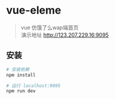 # vue-eleme

> vue 仿饿了么wap端首页 
<br>演示地址 <a href="http://123.207.229.16:9095">http://123.207.229.16:9095</a>

## 安装

``` bash
# 安装依赖
npm install

# 运行 localhost:9095
npm run dev

```


